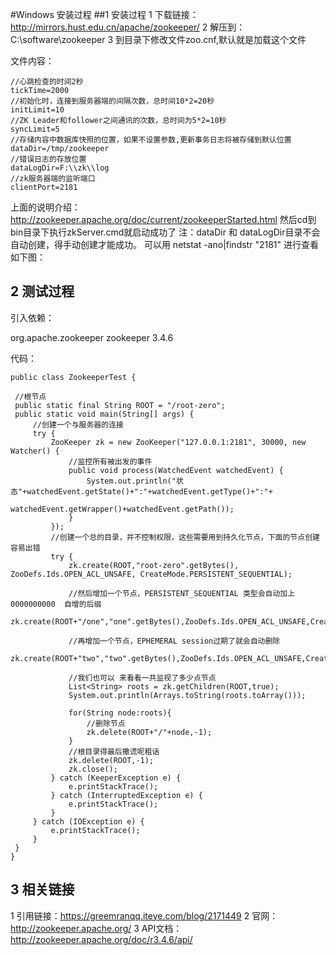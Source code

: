 #Windows 安装过程
 ##1 安装过程
 1 下载链接：http://mirrors.hust.edu.cn/apache/zookeeper/
 2 解压到：C:\software\zookeeper
 3 到目录下修改文件zoo.cnf,默认就是加载这个文件
 
 文件内容：
  
    //心跳检查的时间2秒
    tickTime=2000
    //初始化时，连接到服务器端的间隔次数，总时间10*2=20秒
    initLimit=10
    //ZK Leader和follower之间通讯的次数，总时间为5*2=10秒
    syncLimit=5
    //存储内容中数据库快照的位置，如果不设置参数,更新事务日志将被存储到默认位置
    dataDir=/tmp/zookeeper
    //错误日志的存放位置
    dataLogDir=F:\\zk\\log
    //zk服务器端的监听端口
    clientPort=2181
 
  上面的说明介绍：http://zookeeper.apache.org/doc/current/zookeeperStarted.html
  然后cd到bin目录下执行zkServer.cmd就启动成功了
  注：dataDir 和 dataLogDir目录不会自动创建，得手动创建才能成功。
  可以用 netstat -ano|findstr "2181" 进行查看
  如下图：

  ## 2 测试过程
  引入依赖：
  
   <dependency>
      <groupId>org.apache.zookeeper</groupId>
      <artifactId>zookeeper</artifactId>
      <version>3.4.6</version>
   </dependency>
  
 代码：
 
    public class ZookeeperTest {
 
     //根节点
     public static final String ROOT = "/root-zero";
     public static void main(String[] args) {
         //创建一个与服务器的连接
         try {
             ZooKeeper zk = new ZooKeeper("127.0.0.1:2181", 30000, new Watcher() {
                 //监控所有被出发的事件
                 public void process(WatchedEvent watchedEvent) {
                     System.out.println("状态"+watchedEvent.getState()+":"+watchedEvent.getType()+":"+
                             watchedEvent.getWrapper()+watchedEvent.getPath());
                 }
             });
             //创建一个总的目录，并不控制权限，这些需要用到持久化节点，下面的节点创建容易出错
             try {
                 zk.create(ROOT,"root-zero".getBytes(), ZooDefs.Ids.OPEN_ACL_UNSAFE, CreateMode.PERSISTENT_SEQUENTIAL);
 
                 //然后增加一个节点，PERSISTENT_SEQUENTIAL 类型会自动加上 0000000000  自增的后缀
                 zk.create(ROOT+"/one","one".getBytes(),ZooDefs.Ids.OPEN_ACL_UNSAFE,CreateMode.PERSISTENT_SEQUENTIAL);
 
                 //再增加一个节点，EPHEMERAL session过期了就会自动删除
                 zk.create(ROOT+"two","two".getBytes(),ZooDefs.Ids.OPEN_ACL_UNSAFE,CreateMode.EPHEMERAL);
 
                 //我们也可以 来看看一共监视了多少点节点
                 List<String> roots = zk.getChildren(ROOT,true);
                 System.out.println(Arrays.toString(roots.toArray()));
 
                 for(String node:roots){
                     //删除节点
                     zk.delete(ROOT+"/"+node,-1);
                 }
                 //根目录得最后撒谎呢粗话
                 zk.delete(ROOT,-1);
                 zk.close();
             } catch (KeeperException e) {
                 e.printStackTrace();
             } catch (InterruptedException e) {
                 e.printStackTrace();
             }
         } catch (IOException e) {
             e.printStackTrace();
         }
     }
    }

## 3 相关链接
 1 引用链接：https://greemranqq.iteye.com/blog/2171449
 2 官网： http://zookeeper.apache.org/
 3 API文档：http://zookeeper.apache.org/doc/r3.4.6/api/
 